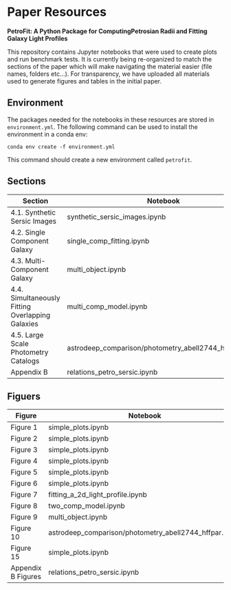 # Paper Resources
**PetroFit:  A Python Package for ComputingPetrosian Radii and Fitting Galaxy Light Profiles**

This repository contains Jupyter notebooks that were used to create plots and run benchmark tests. It is currently being re-organized to match the sections of the paper which will make navigating the material easier (file names, folders etc...). For transparency, we have uploaded all materials used to generate figures and tables in the initial paper.

## Environment
The packages needed for the notebooks in these resources are stored in `environment.yml`. The following command can be used to install the environment in a conda env:

``conda env create -f environment.yml``

This command should create a new environment called ``petrofit``.

## Sections 
| Section | Notebook |
| --- | ----------- |
| 4.1. Synthetic Sersic Images | synthetic_sersic_images.ipynb |
| 4.2. Single Component Galaxy | single_comp_fitting.ipynb |
| 4.3. Multi-Component Galaxy| multi_object.ipynb |
| 4.4. Simultaneously Fitting Overlapping Galaxies| multi_comp_model.ipynb |
| 4.5. Large Scale Photometry Catalogs | astrodeep_comparison/photometry_abell2744_hffpar.ipynb |
| Appendix B | relations_petro_sersic.ipynb |

## Figuers 

| Figure | Notebook |
| --- | ----------- |
| Figure 1 | simple_plots.ipynb |
| Figure 2 | simple_plots.ipynb |
| Figure 3 | simple_plots.ipynb |
| Figure 4 | simple_plots.ipynb |
| Figure 5 | simple_plots.ipynb |
| Figure 6 | simple_plots.ipynb |
| Figure 7 | fitting_a_2d_light_profile.ipynb |
| Figure 8 | two_comp_model.ipynb|
| Figure 9 | multi_object.ipynb |
| Figure 10 | astrodeep_comparison/photometry_abell2744_hffpar.ipynb |
| Figure 15 | simple_plots.ipynb |
| Appendix B Figures | relations_petro_sersic.ipynb |
